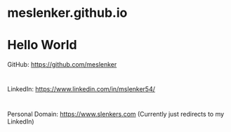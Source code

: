 # meslenker.github.io

# Hello World

GitHub: https://github.com/meslenker 
# 
LinkedIn: https://www.linkedin.com/in/mslenker54/
# 
Personal Domain: https://www.slenkers.com (Currently just redirects to my LinkedIn)

